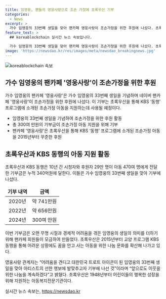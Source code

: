```yaml
---
title: 임영웅, 팬들의 영웅사랑으로 조손 가정에 초록우산 기부
categories:
  - News
excerpt: >
  가수 임영웅의 33번째 생일을 맞아 팬카페 영웅사랑이 조손가정을 위한 후원에 나섰다. 초록우산을 통해 KBS ‘동행’ 프로그램에 소개된 아동을 지원하기 위해 300만원을 기부했으며, 올해까지 약 1700만원을 기부한 것으로 전해졌다. 이번 기부금은 팬카페 회원들의 모금으로 이루어졌으며, 초록우산과 KBS 동행의 협업으로 아동들에게 누적 340억원을 전달했다. 관계자는 임영웅의 선한 행보에 공감하여 앞으로도 나눔을 이어갈 계획이라고 밝혔다.
feature_text: >
  ## koreablockchain 실시간 뉴스 속보입니다.

  가수 임영웅의 33번째 생일을 맞아 팬카페 영웅사랑이 조손가정을 위한 후원에 나섰다. 초록우산을 통해 KBS ‘동행’ 프로그램에 소개된 아동을 지원하기 위해 300만원을 기부했으며, 올해까지 약 1700만원을 기부한 것으로 전해졌다. 이번 기부금은 팬카페 회원들의 모금으로 이루어졌으며, 초록우산과 KBS 동행의 협업으로 아동들에게 누적 340억원을 전달했다. 관계자는 임영웅의 선한 행보에 공감하여 앞으로도 나눔을 이어갈 계획이라고 밝혔다.
image: 'https://newsdao.kr/res/images/meta/newsdao_breakingnews.jpg'
---
```


<p><img src="https://newsdao.kr/res/images/meta/newsdao_breakingnews.jpg" alt="koreablockchain 속보" /></p>

<h2 data-ke-size="size26">가수 임영웅의 팬카페 '영웅사랑'이 조손가정을 위한 후원</h2>

<p data-ke-size="size16">가수 임영웅의 팬카페 '영웅사랑'은 가수 임영웅의 33번째 생일을 기념하며 네이버 팬카페 '영웅사랑'이 조손가정을 위한 후원에 나섰다. 이 기부는 초록우산을 통해 KBS ‘동행’ 프로그램에 소개된 조손가정 아동을 지원하는데 사용될 예정이다.</p>

<ul>
<li>임영웅의 33번째 생일을 기념하여 조손가정을 위한 후원 활동</li>
<li>총 300여 만원의 기부금이 조손가정 아동 지원을 위해 기부</li>
<li>팬카페 '영웅사랑'은 초록우산을 통해 KBS ‘동행’ 프로그램에 소개된 조손가정 아동을 2015년부터 꾸준한 후원</li>
</ul>

<h2 data-ke-size="size26">초록우산과 KBS 동행의 아동 지원 활동</h2>

<p data-ke-size="size16">초록우산과 KBS 동행은 10년 간 시청자와 후원자 29만 명이 아동 470여 명에게 전달한 기부금은 누적 340억원에 달한다. 이들은 가수 임영웅의 33번째 생일을 맞아 기부에 나섰다.</p>

<table>
<thead>
<tr>
<td style="text-align: center; height: 17px;"><b>기부 내역</b></td>
<td style="text-align: center; height: 17px;"><b>금액</b></td>
</tr>
</thead>
<tbody>
<tr>
<td style="text-align: center; height: 17px;">2020년</td>
<td style="text-align: center; height: 17px;">약 741만원</td>
</tr>
<tr>
<td style="text-align: center; height: 17px;">2022년</td>
<td style="text-align: center; height: 17px;">약 656만원</td>
</tr>
<tr>
<td style="text-align: center; height: 17px;">2024년</td>
<td style="text-align: center; height: 17px;">300여 만원</td>
</tr>
</tbody>
</table>

<p data-ke-size="size16">이번 기부금은 오랜 무명 시절과 경제적 어려움을 겪은 임영웅의 생일의 의미를 더하기 위해 팬카페 회원들이 모금하여 만들었다. 초록우산은 2015년부터 교양 프로그램 KBS 동행을 통해 어려운 상황에도 꿈을 안고 사는 아동을 위한 나눔 문화를 확산해 나가고 있다.</p>

<p data-ke-size="size16">영웅사랑 관계자는 “어려움을 견디고 대한민국 트로트 아이콘이 된 임영웅의 33번째 생일을 맞아 아티스트의 선한 행보에 발맞추고자 기부에 나선 것”이라며 “앞으로도 이웃을 위한 나눔을 계속하겠다”고 밝혔다. 초록우산은 1948년부터 어린이들의 행복한 성장을 위해 지원하는 아동복지전문기관이다.</p>
실시간 뉴스 속보는, <a href="https://newsdao.kr" rel="dofollow">https://newsdao.kr</a>



